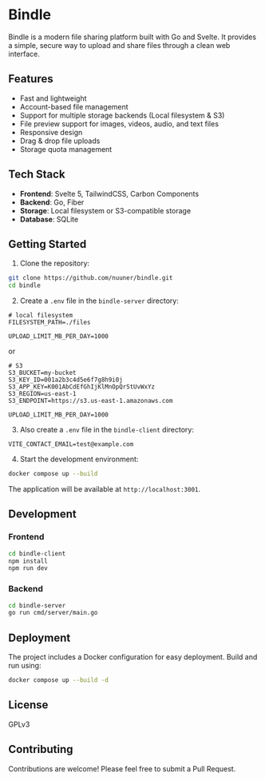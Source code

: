 # Bindle

Bindle is a modern file sharing platform built with Go and Svelte. It provides a simple, secure way to upload and share files through a clean web interface.

## Features

- Fast and lightweight
- Account-based file management
- Support for multiple storage backends (Local filesystem & S3)
- File preview support for images, videos, audio, and text files
- Responsive design
- Drag & drop file uploads
- Storage quota management

## Tech Stack

- **Frontend**: Svelte 5, TailwindCSS, Carbon Components
- **Backend**: Go, Fiber
- **Storage**: Local filesystem or S3-compatible storage
- **Database**: SQLite

## Getting Started

1. Clone the repository:
```bash
git clone https://github.com/nuuner/bindle.git
cd bindle
```

2. Create a `.env` file in the `bindle-server` directory:

```env
# local filesystem
FILESYSTEM_PATH=./files

UPLOAD_LIMIT_MB_PER_DAY=1000
```

or

```env
# S3
S3_BUCKET=my-bucket
S3_KEY_ID=001a2b3c4d5e6f7g8h9i0j
S3_APP_KEY=K001AbCdEfGhIjKlMnOpQrStUvWxYz
S3_REGION=us-east-1
S3_ENDPOINT=https://s3.us-east-1.amazonaws.com

UPLOAD_LIMIT_MB_PER_DAY=1000
```

3. Also create a `.env` file in the `bindle-client` directory:

```env
VITE_CONTACT_EMAIL=test@example.com
```

4. Start the development environment:
```bash
docker compose up --build
```

The application will be available at `http://localhost:3001`.

## Development

### Frontend

```bash
cd bindle-client
npm install
npm run dev
```

### Backend

```bash
cd bindle-server
go run cmd/server/main.go
```

## Deployment

The project includes a Docker configuration for easy deployment. Build and run using:

```bash
docker compose up --build -d
```

## License

GPLv3

## Contributing

Contributions are welcome! Please feel free to submit a Pull Request.